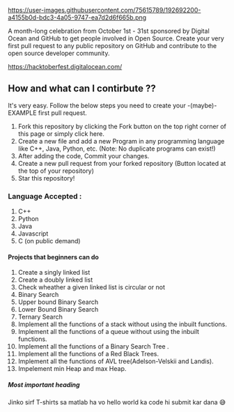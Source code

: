 https://user-images.githubusercontent.com/75615789/192692200-a4155b0d-bdc3-4a05-9747-ea7d2d6f665b.png

A month-long celebration from October 1st - 31st sponsored by Digital Ocean and GitHub to get people involved in Open Source. Create your very first pull request to any public repository on GitHub and contribute to the open source developer community.

https://hacktoberfest.digitalocean.com/

## How and what can I contirbute ??

It's very easy. Follow the below steps you need to create your -(maybe)- EXAMPLE first pull request.

  1) Fork this repository by clicking the Fork button on the top right corner of this page or simply click          here.
  2) Create a new file and add a new Program in any programming language like C++, Java, Python, etc. (Note:        No duplicate programs can exist!)
  3) After adding the code, Commit your changes.
  4) Create a new pull request from your forked repository (Button located at the top of your repository)
  5) Star this repository!
  


### Language Accepted :
   1) C++
   2) Python
   3) Java
   4) Javascript
   5) C (on public demand)
   
  
  
#### Projects that beginners can do 
  1) Create a singly linked list
  2) Create a doubly linked list
  3) Check wheather a given linked list is circular or not
  4) Binary Search
  5) Upper bound Binary Search
  6) Lower Bound Binary Search
  7) Ternary Search
  8) Implement all the functions of a stack without using the inbuilt functions.
  9) Implement all the functions of a queue without using the inbuilt functions.
  10) Implement all the functions of a Binary Search Tree .
  11) Implement all the functions of a Red Black Trees.
  12) Implement all the functions of AVL tree(Adelson-Velskii and Landis).
  13) Impelement min Heap and max Heap.

##### Most important heading 
  Jinko sirf T-shirts sa matlab ha vo hello world ka code hi submit kar dana 😅
